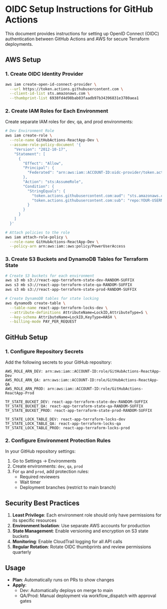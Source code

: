 # OIDC Setup Instructions for GitHub Actions

This document provides instructions for setting up OpenID Connect (OIDC) authentication between GitHub Actions and AWS for secure Terraform deployments.

## AWS Setup

### 1. Create OIDC Identity Provider

```bash
aws iam create-open-id-connect-provider \
  --url https://token.actions.githubusercontent.com \
  --client-id-list sts.amazonaws.com \
  --thumbprint-list 6938fd4d98bab03faadb97b34396831e3780aea1
```

### 2. Create IAM Roles for Each Environment

Create separate IAM roles for dev, qa, and prod environments:

```bash
# Dev Environment Role
aws iam create-role \
  --role-name GitHubActions-ReactApp-Dev \
  --assume-role-policy-document '{
    "Version": "2012-10-17",
    "Statement": [
      {
        "Effect": "Allow",
        "Principal": {
          "Federated": "arn:aws:iam::ACCOUNT-ID:oidc-provider/token.actions.githubusercontent.com"
        },
        "Action": "sts:AssumeRole",
        "Condition": {
          "StringEquals": {
            "token.actions.githubusercontent.com:aud": "sts.amazonaws.com",
            "token.actions.githubusercontent.com:sub": "repo:YOUR-USERNAME/Deploy-React-App:environment:dev"
          }
        }
      }
    ]
  }'

# Attach policies to the role
aws iam attach-role-policy \
  --role-name GitHubActions-ReactApp-Dev \
  --policy-arn arn:aws:iam::aws:policy/PowerUserAccess
```

### 3. Create S3 Buckets and DynamoDB Tables for Terraform State

```bash
# Create S3 buckets for each environment
aws s3 mb s3://react-app-terraform-state-dev-RANDOM-SUFFIX
aws s3 mb s3://react-app-terraform-state-qa-RANDOM-SUFFIX
aws s3 mb s3://react-app-terraform-state-prod-RANDOM-SUFFIX

# Create DynamoDB tables for state locking
aws dynamodb create-table \
  --table-name react-app-terraform-locks-dev \
  --attribute-definitions AttributeName=LockID,AttributeType=S \
  --key-schema AttributeName=LockID,KeyType=HASH \
  --billing-mode PAY_PER_REQUEST
```

## GitHub Setup

### 1. Configure Repository Secrets

Add the following secrets to your GitHub repository:

```
AWS_ROLE_ARN_DEV: arn:aws:iam::ACCOUNT-ID:role/GitHubActions-ReactApp-Dev
AWS_ROLE_ARN_QA: arn:aws:iam::ACCOUNT-ID:role/GitHubActions-ReactApp-QA
AWS_ROLE_ARN_PROD: arn:aws:iam::ACCOUNT-ID:role/GitHubActions-ReactApp-Prod

TF_STATE_BUCKET_DEV: react-app-terraform-state-dev-RANDOM-SUFFIX
TF_STATE_BUCKET_QA: react-app-terraform-state-qa-RANDOM-SUFFIX
TF_STATE_BUCKET_PROD: react-app-terraform-state-prod-RANDOM-SUFFIX

TF_STATE_LOCK_TABLE_DEV: react-app-terraform-locks-dev
TF_STATE_LOCK_TABLE_QA: react-app-terraform-locks-qa
TF_STATE_LOCK_TABLE_PROD: react-app-terraform-locks-prod
```

### 2. Configure Environment Protection Rules

In your GitHub repository settings:
1. Go to Settings → Environments
2. Create environments: `dev`, `qa`, `prod`
3. For `qa` and `prod`, add protection rules:
   - Required reviewers
   - Wait timer
   - Deployment branches (restrict to main branch)

## Security Best Practices

1. **Least Privilege**: Each environment role should only have permissions for its specific resources
2. **Environment Isolation**: Use separate AWS accounts for production
3. **State Management**: Enable versioning and encryption on S3 state buckets
4. **Monitoring**: Enable CloudTrail logging for all API calls
5. **Regular Rotation**: Rotate OIDC thumbprints and review permissions quarterly

## Usage

- **Plan**: Automatically runs on PRs to show changes
- **Apply**: 
  - Dev: Automatically deploys on merge to main
  - QA/Prod: Manual deployment via workflow_dispatch with approval gates
